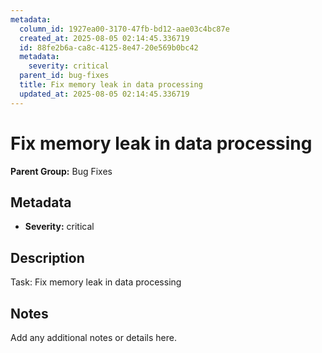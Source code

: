 ```yaml
---
metadata:
  column_id: 1927ea00-3170-47fb-bd12-aae03c4bc87e
  created_at: 2025-08-05 02:14:45.336719
  id: 88fe2b6a-ca8c-4125-8e47-20e569b0bc42
  metadata:
    severity: critical
  parent_id: bug-fixes
  title: Fix memory leak in data processing
  updated_at: 2025-08-05 02:14:45.336719
---
```


# Fix memory leak in data processing

**Parent Group:** Bug Fixes

## Metadata
- **Severity:** critical

## Description
Task: Fix memory leak in data processing

## Notes
Add any additional notes or details here.